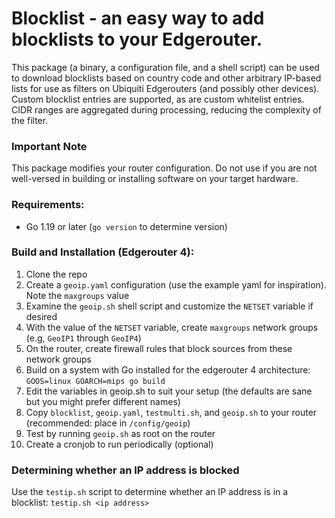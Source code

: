 # Blocklist - an easy way to add blocklists to your Edgerouter.

This package (a binary, a configuration file, and a shell script) can be used to download
blocklists based on country code and other arbitrary IP-based lists for use as filters on
Ubiquiti Edgerouters (and possibly other devices). Custom blocklist entries are supported,
as are custom whitelist entries. CIDR ranges are aggregated during processing, reducing
the complexity of the filter.

### Important Note
This package modifies your router configuration. Do not use if you are not well-versed
in building or installing software on your target hardware.

### Requirements:
- Go 1.19 or later (`go version` to determine version)

### Build and Installation (Edgerouter 4):
1. Clone the repo
2. Create a `geoip.yaml` configuration (use the example yaml for inspiration). Note the `maxgroups` value
3. Examine the `geoip.sh` shell script and customize the `NETSET` variable if desired
4. With the value of the `NETSET` variable, create `maxgroups` network groups (e.g, `GeoIP1` through `GeoIP4`)
5. On the router, create firewall rules that block sources from these network groups
6. Build on a system with Go installed for the edgerouter 4 architecture: `GOOS=linux GOARCH=mips go build`
7. Edit the variables in geoip.sh to suit your setup (the defaults are sane but you might prefer different names)
8. Copy `blocklist`, `geoip.yaml`, `testmulti.sh`, and `geoip.sh` to your router (recommended: place in `/config/geoip`)
9. Test by running `geoip.sh` as root on the router
10. Create a cronjob to run periodically (optional)

### Determining whether an IP address is blocked
Use the `testip.sh` script to determine whether an IP address is in a blocklist:
`testip.sh <ip address>`

